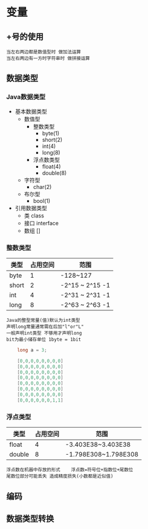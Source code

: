 # 变量

## +号的使用
    当左右两边都是数值型时 做加法运算
    当左右两边有一方时字符串时 做拼接运算
## 数据类型

### Java数据类型
  - 基本数据类型
    - 数值型
      - 整数类型
        - byte(1)
        - short(2)
        - int(4)
        - long(8)
      - 浮点数类型
        - float(4)
        - double(8)
    - 字符型
      - char(2)
    - 布尔型
      - bool(1)
  - 引用数据类型
    - 类 class
    - 接口 interface
    - 数组 []

### 整数类型

|类型|占用空间|范围|
|---|----   |       ---         |
byte|   1   |   -128~127        |
short|  2   |   -2^15 ~ 2^15 -1 |
int|    4   |   -2^31 ~ 2^31 -1 |
long|   8   |   -2^63 ~ 2^63 -1 |

    Java的整型常量(值)默认为int类型
    声明long常量通常需在后加"l"or"L"
    一般声明int类型 不够用才声明long
    bit为最小储存单位 1byte = 1bit

```java
    long a = 3;

    [0,0,0,0,0,0,0,0]
    [0,0,0,0,0,0,0,0]
    [0,0,0,0,0,0,0,0]
    [0,0,0,0,0,0,0,0]
    [0,0,0,0,0,0,0,0]
    [0,0,0,0,0,0,0,0]
    [0,0,0,0,0,0,0,0]
    [0,0,0,0,0,0,1,1]
```

### 浮点类型
|类型|占用空间|范围|
|---|----   |       ---         |
float|    4   |   -3.403E38~3.403E38 |
double|   8   |   -1.798E308~1.798E308 |

    浮点数在机器中存放的形式    浮点数=符号位+指数位+尾数位
    尾数位部分可能丢失 造成精度损失(小数都是近似值)



## 编码

## 数据类型转换
